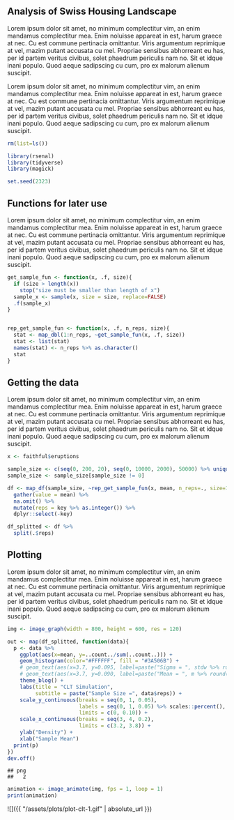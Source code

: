 Analysis of Swiss Housing Landscape
-----------------------------------

Lorem ipsum dolor sit amet, no minimum complectitur vim, an enim mandamus complectitur mea. Enim noluisse appareat in est, harum graece at nec. Cu est commune pertinacia omittantur. Viris argumentum reprimique at vel, mazim putant accusata cu mel. Propriae sensibus abhorreant eu has, per id partem veritus civibus, solet phaedrum periculis nam no. Sit et idque inani populo. Quod aeque sadipscing cu cum, pro ex malorum alienum suscipit.

Lorem ipsum dolor sit amet, no minimum complectitur vim, an enim mandamus complectitur mea. Enim noluisse appareat in est, harum graece at nec. Cu est commune pertinacia omittantur. Viris argumentum reprimique at vel, mazim putant accusata cu mel. Propriae sensibus abhorreant eu has, per id partem veritus civibus, solet phaedrum periculis nam no. Sit et idque inani populo. Quod aeque sadipscing cu cum, pro ex malorum alienum suscipit.

``` r
rm(list=ls())

library(rsenal)
library(tidyverse)
library(magick)

set.seed(2323)
```

Functions for later use
-----------------------

Lorem ipsum dolor sit amet, no minimum complectitur vim, an enim mandamus complectitur mea. Enim noluisse appareat in est, harum graece at nec. Cu est commune pertinacia omittantur. Viris argumentum reprimique at vel, mazim putant accusata cu mel. Propriae sensibus abhorreant eu has, per id partem veritus civibus, solet phaedrum periculis nam no. Sit et idque inani populo. Quod aeque sadipscing cu cum, pro ex malorum alienum suscipit.

``` r
get_sample_fun <- function(x, .f, size){
  if (size > length(x)) 
    stop("size must be smaller than length of x")
  sample_x <- sample(x, size = size, replace=FALSE)
  .f(sample_x)
}


rep_get_sample_fun <- function(x, .f, n_reps, size){
  stat <- map_dbl(1:n_reps, ~get_sample_fun(x, .f, size))
  stat <- list(stat)
  names(stat) <- n_reps %>% as.character()
  stat
}
```

Getting the data
----------------

Lorem ipsum dolor sit amet, no minimum complectitur vim, an enim mandamus complectitur mea. Enim noluisse appareat in est, harum graece at nec. Cu est commune pertinacia omittantur. Viris argumentum reprimique at vel, mazim putant accusata cu mel. Propriae sensibus abhorreant eu has, per id partem veritus civibus, solet phaedrum periculis nam no. Sit et idque inani populo. Quod aeque sadipscing cu cum, pro ex malorum alienum suscipit.

``` r
x <- faithful$eruptions

sample_size <- c(seq(0, 200, 20), seq(0, 10000, 2000), 50000) %>% unique()
sample_size <- sample_size[sample_size != 0]

df <- map_df(sample_size, ~rep_get_sample_fun(x, mean, n_reps=., size=100)) %>%
  gather(value = mean) %>%
  na.omit() %>% 
  mutate(reps = key %>% as.integer()) %>% 
  dplyr::select(-key)

df_splitted <- df %>%
  split(.$reps)
```

Plotting
--------

Lorem ipsum dolor sit amet, no minimum complectitur vim, an enim mandamus complectitur mea. Enim noluisse appareat in est, harum graece at nec. Cu est commune pertinacia omittantur. Viris argumentum reprimique at vel, mazim putant accusata cu mel. Propriae sensibus abhorreant eu has, per id partem veritus civibus, solet phaedrum periculis nam no. Sit et idque inani populo. Quod aeque sadipscing cu cum, pro ex malorum alienum suscipit.

<script>
$(function(){
  var image = new Image();
  image.src="{{{{{{ "/assets/plots/plot-clt-1.gif" | absolute_url }}" | absolute_url }}" | absolute_url }}";
   $("img").click(function(){
     $(this).attr("src"",image.src);
   }); 
 });
</script>
``` r
img <- image_graph(width = 800, height = 600, res = 120)

out <- map(df_splitted, function(data){
  p <- data %>%
    ggplot(aes(x=mean, y=..count../sum(..count..))) +
    geom_histogram(color="#FFFFFF", fill = "#3A506B") +
    # geom_text(aes(x=3.7, y=0.095, label=paste("Sigma = ", stdw %>% round(4) %>% format(nsmall = 4)))) +
    # geom_text(aes(x=3.7, y=0.090, label=paste("Mean = ", m %>% round(4) %>% format(nsmall = 4)))) +
    theme_blog() +
    labs(title = "CLT Simulation",
         subtitle = paste("Sample Size =", data$reps)) +
    scale_y_continuous(breaks = seq(0, 1, 0.05),
                       labels = seq(0, 1, 0.05) %>% scales::percent(),
                       limits = c(0, 0.10)) +
    scale_x_continuous(breaks = seq(3, 4, 0.2),
                       limits = c(3.2, 3.8)) +
    ylab("Density") +
    xlab("Sample Mean")
  print(p)
})
dev.off()
```

    ## png 
    ##   2

``` r
animation <- image_animate(img, fps = 1, loop = 1)
print(animation)
```

![]({{ "/assets/plots/plot-clt-1.gif" | absolute_url }})

